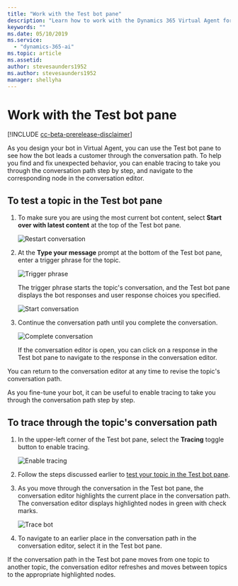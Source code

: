 ```yaml
---
title: "Work with the Test bot pane"
description: "Learn how to work with the Dynamics 365 Virtual Agent for Customer Service Test bot pane."
keywords: ""
ms.date: 05/10/2019
ms.service:
  - "dynamics-365-ai"
ms.topic: article
ms.assetid: 
author: stevesaunders1952
ms.author: stevesaunders1952
manager: shellyha
---
```


# Work with the Test bot pane

[!INCLUDE [cc-beta-prerelease-disclaimer](../includes/cc-beta-prerelease-disclaimer.md)]

As you design your bot in Virtual Agent, you can use the Test bot pane to see how the bot leads a customer through the conversation path. To help you find and fix unexpected behavior, you can enable tracing to take you through the conversation path step by step, and navigate to the corresponding node in the conversation editor.

## To test a topic in the Test bot pane

1. To make sure you are using the most current bot content, select **Start over with latest content** at the top of the Test bot pane.

   ![Restart conversation](media/restart-conversation.png)

2. At the **Type your message** prompt at the bottom of the Test bot pane, enter a trigger phrase for the topic.

   ![Trigger phrase](media/enter-trigger.png)

    The trigger phrase starts the topic's conversation, and the Test bot pane displays the bot responses and user response choices you specified.


   ![Start conversation](media/start-conversation.png)

3. Continue the conversation path until you complete the conversation.

   ![Complete conversation](media/complete-conversation.png)

   If the conversation editor is open, you can click on a response in the Test bot pane to navigate to the response in the conversation editor.

You can return to the conversation editor at any time to revise the topic's conversation path.

As you fine-tune your bot, it can be useful to enable tracing to take you through the conversation path step by step.

## To trace through the topic's conversation path

1. In the upper-left corner of the Test bot pane, select the **Tracing** toggle button to enable tracing.

   ![Enable tracing](media/enable-tracing.png)

2. Follow the steps discussed earlier to [test your topic in the Test bot pane](#to-test-a-topic-in-the-test-bot-pane).

3. As you move through the conversation in the Test bot pane, the conversation editor highlights the current place in the conversation path. The conversation editor displays highlighted nodes in green with check marks.

   ![Trace bot](media/trace-bot.png)

4. To navigate to an earlier place in the conversation path in the conversation editor, select it in the Test bot pane.

If the conversation path in the Test bot pane moves from one topic to another topic, the conversation editor refreshes and moves between topics to the appropriate highlighted nodes.
